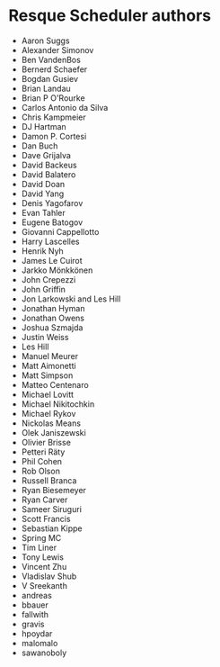 Resque Scheduler authors
========================

- Aaron Suggs
- Alexander Simonov
- Ben VandenBos
- Bernerd Schaefer
- Bogdan Gusiev
- Brian Landau
- Brian P O'Rourke
- Carlos Antonio da Silva
- Chris Kampmeier
- DJ Hartman
- Damon P. Cortesi
- Dan Buch
- Dave Grijalva
- David Backeus
- David Balatero
- David Doan
- David Yang
- Denis Yagofarov
- Evan Tahler
- Eugene Batogov
- Giovanni Cappellotto
- Harry Lascelles
- Henrik Nyh
- James Le Cuirot
- Jarkko Mönkkönen
- John Crepezzi
- John Griffin
- Jon Larkowski and Les Hill
- Jonathan Hyman
- Jonathan Owens
- Joshua Szmajda
- Justin Weiss
- Les Hill
- Manuel Meurer
- Matt Aimonetti
- Matt Simpson
- Matteo Centenaro
- Michael Lovitt
- Michael Nikitochkin
- Michael Rykov
- Nickolas Means
- Olek Janiszewski
- Olivier Brisse
- Petteri Räty
- Phil Cohen
- Rob Olson
- Russell Branca
- Ryan Biesemeyer
- Ryan Carver
- Sameer Siruguri
- Scott Francis
- Sebastian Kippe
- Spring MC
- Tim Liner
- Tony Lewis
- Vincent Zhu
- Vladislav Shub
- V Sreekanth
- andreas
- bbauer
- fallwith
- gravis
- hpoydar
- malomalo
- sawanoboly
